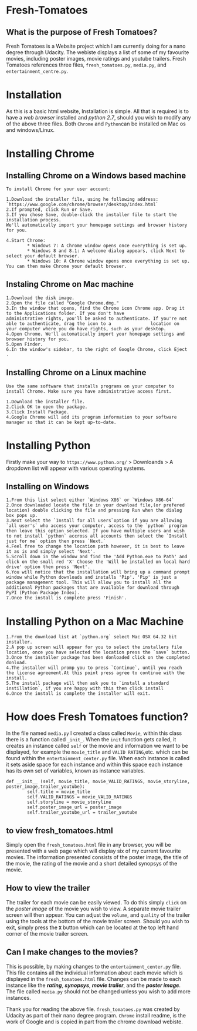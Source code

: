 # Fresh-Tomatoes

## What is the purpose of Fresh Tomatoes?
Fresh Tomatoes is a Website project which I am currently doing for a nano degree through Udacity.
The webiste displays a list of some of my favourite movies, including poster images,
movie ratings and youtube trailers.
Fresh Tomatoes references three files, `fresh_tomatoes.py`, `media.py`, and `entertainment_centre.py`.

# Installation

As this is a basic html website, Installation is simple. All that is required is to have a *web browser* installed and *python 2.7*, should you wish to modify any of the above three files.
Both `Chrome` and `Python`can be installed on Mac os and windows/Linux.

# Installing Chrome

## Installing Chrome on a Windows based machine

```
To install Chrome for your user account:

1.Download the installer file, using he following address: `https://www.google.com/chrome/browser/desktop/index.html`
2.If prompted, click Run or Save.
3.If you chose Save, double-click the installer file to start the installation process.
We'll automatically import your homepage settings and browser history for you.

4.Start Chrome:
        * Windows 7: A Chrome window opens once everything is set up.
        * Windows 8 and 8.1: A welcome dialog appears, click Next to select your default browser.
        * Windows 10: A Chrome window opens once everything is set up. You can then make Chrome your default browser.
```
## Instaling Chrome on Mac machine

```
1.Download the disk image.
2.Open the file called "Google Chrome.dmg." 
3.In the window that opens, find the Chrome icon Chrome app. Drag it to the Applications folder. If you don't have              administrative rights, you'll be asked to authenticate. If you're not able to authenticate, drag the icon to a               location on your computer where you do have rights, such as your desktop. 
4.Open Chrome. We'll automatically import your homepage settings and browser history for you.
5.Open Finder.
6.In the window's sidebar, to the right of Google Chrome, click Eject .
```
## Installing Chrome on a Linux machine

```
Use the same software that installs programs on your computer to install Chrome. Make sure you have administrative access first.

1.Download the installer file.
2.Click OK to open the package.
3.Click Install Package.
4.Google Chrome will add its program information to your software manager so that it can be kept up-to-date.
```
# Installing Python

Firstly make your way to `https://www.python.org/` > Downloands > A dropdown list will appear with various operating systems.

## Installing on Windows

```
1.From this list select either `Windows X86` or `Windows X86-64`
2.Once downloaded locate the file in your download file,(or prefered location) double clicking the file and pressing Run when the dialog box pops up.
3.Next select the `Install for all users`option if you are allowing `all user's` who access your computer, access to the `python` program then leave this option selected. If you have multiple users and wish to not install `python` accross all accounts then select the `Install just for me` option then press `Next.`
4.Feel free to change the location path however, it is best to leave it as is and simply select 'Next'.
5.Scroll down in the window and find the 'Add Python.exe to Path' and click on the small red 'X' Choose the 'Will be installed on local hard drive' option then press 'Next'.
6.You will notice that the installation will bring up a command prompt window while Python downloads and installs 'Pip'. 'Pip' is just a package management tool. This will allow you to install all the additional Python packages that are available for download through PyPI (Python Package Index).
7.Once the install is complete press 'Finish'.
```

# Installing Python on a Mac Machine

```
1.From the download list at `python.org` select Mac OSX 64.32 bit installer.
2.A pop up screen will appear for you to select the installers file location, once you have selected the location press the `save` button.
3.Once the installer package has been donloaded click on the completed donload.
4.The installer will promp you to press `Continue`, until you reach the license agreement.At this point press agree to continue with the install.
5.The install package will then ask you to `install a standard instillation`, if you are happy with this then click install
6.Once the install is complete the installer will exit.
```



# How does Fresh Tomatoes function?

In the file named `media.py` I created a class called `Movie`, within this class there is a function called `_init_`. 
When the `init` function gets called, it creates an instance called `self` or the movie and information we want to be displayed, for example the `movie_title` and `VALID RATING`,etc. which can be found within the `entertainment_center.py` file. When each instance is called it sets aside space for each instance and within this space each instance has its own set of variables, known as instance variables.
```
def __init__ (self, movie_title, movie_VALID_RATINGS, movie_storyline, poster_image,trailer_youtube):
        self.title = movie_title
        self.VALID_RATINGS = movie_VALID_RATINGS
        self.storyline = movie_storyline
        self.poster_image_url = poster_image
        self.trailer_youtube_url = trailer_youtube
```

## to view fresh_tomatoes.html
Simply open the `fresh_tomatoes.html` file in any browser, you will be presented with a web page which will display six of my current favourite movies.
The information presented consists of the poster image, the title of the movie, the rating of the movie and a short detailed synopsys of the movie.

## How to view the trailer
The trailer for each movie can be easily viewed. To do this simply `click` on the *poster image* of the movie you wish to view.
A separate movie trailer screen will then appear. You can adjust the `volume`, and `quality` of the trailer using the tools at the bottom of the movie trailer screen.
Should you wish to exit, simply press the **`X`** button which can be located at the top left hand corner of the movie trailer screen.

## Can I  make changes to the movies?
This is possible, by making changes to the `entertainment_center.py` file.
This file contains all the individual information about each movie which is displayed in the `fresh_tomatoes.html` file.
Changes can be made to each instance like the _**rating**_, _**synopsys**_, _**movie trailer**_, and the _**poster image**_.
The file called `media.py` should not be changed unless you wish to add more instances.

Thank you for reading the above file.
`fresh_tomatoes.py` was created by Udacity as part of their nano degree program.
`Chrome` install readme, is the work of Google and is copied in part from the chrome download webiste.
